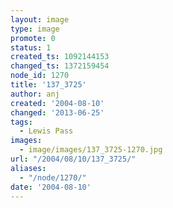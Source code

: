 ```yaml
---
layout: image
type: image
promote: 0
status: 1
created_ts: 1092144153
changed_ts: 1372159454
node_id: 1270
title: '137_3725'
author: anj
created: '2004-08-10'
changed: '2013-06-25'
tags:
  - Lewis Pass
images:
  - image/images/137_3725-1270.jpg
url: "/2004/08/10/137_3725/"
aliases:
  - "/node/1270/"
date: '2004-08-10'
---
```


